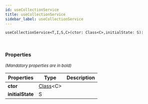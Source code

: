 ```yaml
---
id: useCollectionService
title: useCollectionService
sidebar_label: useCollectionService
---
```


```tsx
useCollectionService<T,I,S,C>(ctor: Class<C>,initialState: S): 
```
<br/>



### Properties

<font size="2"><i>(Mandatory properties are in bold)</i></font>

| Properties | Type | Description |
| --------- | ---- | ----------- |
| **ctor** | [Class](/framework-api/types/Class.md)<C\> |  |
| **initialState** | S |  |

